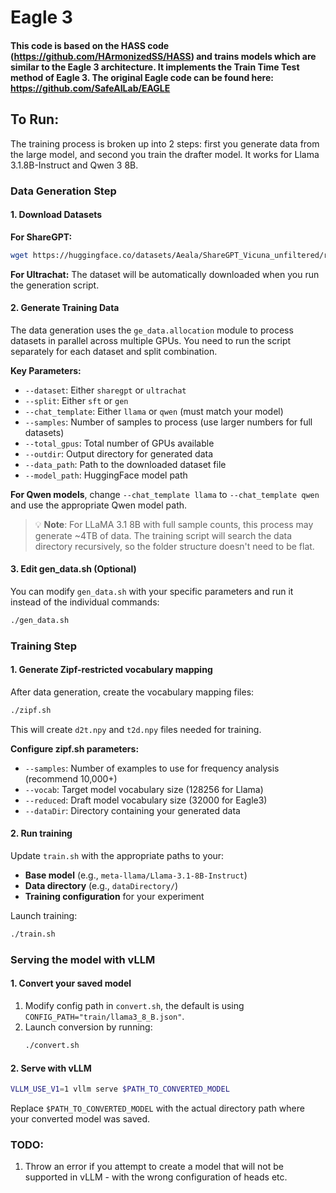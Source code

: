# Eagle 3

#### This code is based on the HASS code (https://github.com/HArmonizedSS/HASS) and trains models which are similar to the Eagle 3 architecture. It implements the Train Time Test method of Eagle 3. The original Eagle code can be found here: https://github.com/SafeAILab/EAGLE

## To Run:

The training process is broken up into 2 steps: first you generate data from the large model, and second you train the drafter model. It works for Llama 3.1.8B-Instruct and Qwen 3 8B.

### Data Generation Step

#### 1. Download Datasets

**For ShareGPT:**
```bash
wget https://huggingface.co/datasets/Aeala/ShareGPT_Vicuna_unfiltered/resolve/main/ShareGPT_V4.3_unfiltered_cleaned_split.json .
```

**For Ultrachat:** The dataset will be automatically downloaded when you run the generation script.

#### 2. Generate Training Data

The data generation uses the `ge_data.allocation` module to process datasets in parallel across multiple GPUs. You need to run the script separately for each dataset and split combination.

**Key Parameters:**
- `--dataset`: Either `sharegpt` or `ultrachat`
- `--split`: Either `sft` or `gen` 
- `--chat_template`: Either `llama` or `qwen` (must match your model)
- `--samples`: Number of samples to process (use larger numbers for full datasets)
- `--total_gpus`: Total number of GPUs available
- `--outdir`: Output directory for generated data
- `--data_path`: Path to the downloaded dataset file
- `--model_path`: HuggingFace model path

**For Qwen models**, change `--chat_template llama` to `--chat_template qwen` and use the appropriate Qwen model path.

> 💡 **Note**: For LLaMA 3.1 8B with full sample counts, this process may generate ~4TB of data. The training script will search the data directory recursively, so the folder structure doesn't need to be flat.

#### 3. Edit gen_data.sh (Optional)

You can modify `gen_data.sh` with your specific parameters and run it instead of the individual commands:

```bash
./gen_data.sh
```

### Training Step

#### 1. Generate Zipf-restricted vocabulary mapping

After data generation, create the vocabulary mapping files:

```bash
./zipf.sh
```

This will create `d2t.npy` and `t2d.npy` files needed for training. 

**Configure zipf.sh parameters:**
- `--samples`: Number of examples to use for frequency analysis (recommend 10,000+)
- `--vocab`: Target model vocabulary size (128256 for Llama)  
- `--reduced`: Draft model vocabulary size (32000 for Eagle3)
- `--dataDir`: Directory containing your generated data

#### 2. Run training

Update `train.sh` with the appropriate paths to your:
- **Base model** (e.g., `meta-llama/Llama-3.1-8B-Instruct`)
- **Data directory** (e.g., `dataDirectory/`)
- **Training configuration** for your experiment

Launch training:
```bash
./train.sh
```

### Serving the model with vLLM

#### 1. Convert your saved model
1. Modify config path in `convert.sh`, the default is using `CONFIG_PATH="train/llama3_8_B.json"`.
2. Launch conversion by running:
   ```bash
   ./convert.sh
   ```

#### 2. Serve with vLLM
```bash
VLLM_USE_V1=1 vllm serve $PATH_TO_CONVERTED_MODEL
```
Replace `$PATH_TO_CONVERTED_MODEL` with the actual directory path where your converted model was saved.

### TODO:
1. Throw an error if you attempt to create a model that will not be supported in vLLM - with the wrong configuration of heads etc.
